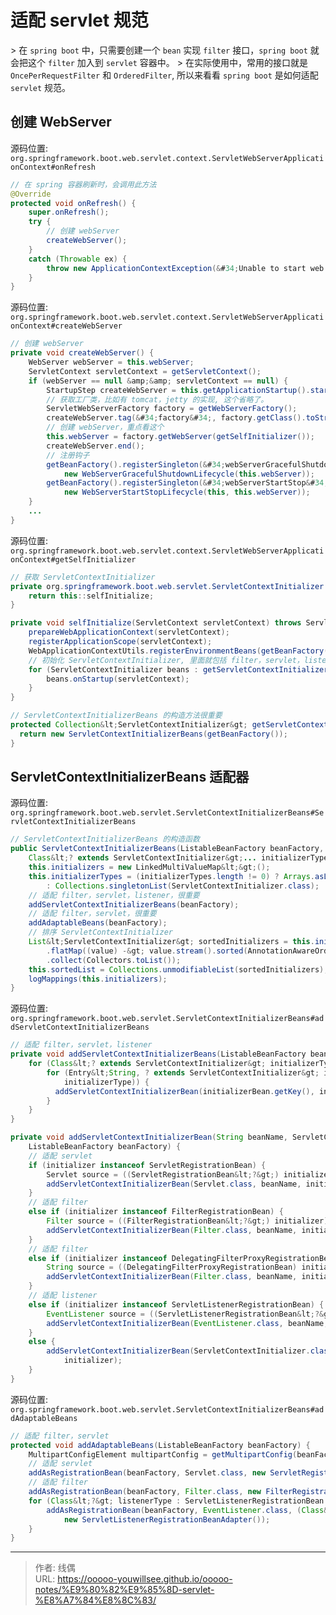 # 适配 servlet 规范



&gt; 在 `spring boot` 中，只需要创建一个 `bean` 实现 `filter` 接口，`spring boot` 就会把这个 `filter` 加入到 `servlet` 容器中。
&gt; 在实际使用中，常用的接口就是 `OncePerRequestFilter` 和 `OrderedFilter`, 所以来看看 `spring boot` 是如何适配 `servlet` 规范。

## 创建 WebServer

源码位置: `org.springframework.boot.web.servlet.context.ServletWebServerApplicationContext#onRefresh`

```java
// 在 spring 容器刷新时，会调用此方法
@Override
protected void onRefresh() {
    super.onRefresh();
    try {
        // 创建 webServer
        createWebServer();
    }
    catch (Throwable ex) {
        throw new ApplicationContextException(&#34;Unable to start web server&#34;, ex);
    }
}
```

源码位置: `org.springframework.boot.web.servlet.context.ServletWebServerApplicationContext#createWebServer`

```java
// 创建 webServer
private void createWebServer() {
    WebServer webServer = this.webServer;
    ServletContext servletContext = getServletContext();
    if (webServer == null &amp;&amp; servletContext == null) {
        StartupStep createWebServer = this.getApplicationStartup().start(&#34;spring.boot.webserver.create&#34;);
        // 获取工厂类，比如有 tomcat，jetty 的实现, 这个省略了。
        ServletWebServerFactory factory = getWebServerFactory();
        createWebServer.tag(&#34;factory&#34;, factory.getClass().toString());
        // 创建 webServer，重点看这个
        this.webServer = factory.getWebServer(getSelfInitializer());
        createWebServer.end();
        // 注册钩子
        getBeanFactory().registerSingleton(&#34;webServerGracefulShutdown&#34;,
            new WebServerGracefulShutdownLifecycle(this.webServer));
        getBeanFactory().registerSingleton(&#34;webServerStartStop&#34;,
            new WebServerStartStopLifecycle(this, this.webServer));
    }
    ...
}
```

源码位置: `org.springframework.boot.web.servlet.context.ServletWebServerApplicationContext#getSelfInitializer`

```java
// 获取 ServletContextInitializer
private org.springframework.boot.web.servlet.ServletContextInitializer getSelfInitializer() {
    return this::selfInitialize;
}

private void selfInitialize(ServletContext servletContext) throws ServletException {
    prepareWebApplicationContext(servletContext);
    registerApplicationScope(servletContext);
    WebApplicationContextUtils.registerEnvironmentBeans(getBeanFactory(), servletContext);
    // 初始化 ServletContextInitializer, 里面就包括 filter，servlet，listener
    for (ServletContextInitializer beans : getServletContextInitializerBeans()) {
        beans.onStartup(servletContext);
    }
}

// ServletContextInitializerBeans 的构造方法很重要
protected Collection&lt;ServletContextInitializer&gt; getServletContextInitializerBeans() {
  return new ServletContextInitializerBeans(getBeanFactory());
}
```

## ServletContextInitializerBeans 适配器

源码位置: `org.springframework.boot.web.servlet.ServletContextInitializerBeans#ServletContextInitializerBeans`

```java
// ServletContextInitializerBeans 的构造函数
public ServletContextInitializerBeans(ListableBeanFactory beanFactory,
    Class&lt;? extends ServletContextInitializer&gt;... initializerTypes) {
    this.initializers = new LinkedMultiValueMap&lt;&gt;();
    this.initializerTypes = (initializerTypes.length != 0) ? Arrays.asList(initializerTypes)
        : Collections.singletonList(ServletContextInitializer.class);
    // 适配 filter，servlet，listener，很重要
    addServletContextInitializerBeans(beanFactory);
    // 适配 filter，servlet，很重要
    addAdaptableBeans(beanFactory);
    // 排序 ServletContextInitializer
    List&lt;ServletContextInitializer&gt; sortedInitializers = this.initializers.values().stream()
        .flatMap((value) -&gt; value.stream().sorted(AnnotationAwareOrderComparator.INSTANCE))
        .collect(Collectors.toList());
    this.sortedList = Collections.unmodifiableList(sortedInitializers);
    logMappings(this.initializers);
}
```

源码位置: `org.springframework.boot.web.servlet.ServletContextInitializerBeans#addServletContextInitializerBeans`

```java
// 适配 filter，servlet，listener
private void addServletContextInitializerBeans(ListableBeanFactory beanFactory) {
    for (Class&lt;? extends ServletContextInitializer&gt; initializerType : this.initializerTypes) {
        for (Entry&lt;String, ? extends ServletContextInitializer&gt; initializerBean : getOrderedBeansOfType(beanFactory,
            initializerType)) {
          addServletContextInitializerBean(initializerBean.getKey(), initializerBean.getValue(), beanFactory);
        }
    }
}

private void addServletContextInitializerBean(String beanName, ServletContextInitializer initializer,
    ListableBeanFactory beanFactory) {
    // 适配 servlet
    if (initializer instanceof ServletRegistrationBean) {
        Servlet source = ((ServletRegistrationBean&lt;?&gt;) initializer).getServlet();
        addServletContextInitializerBean(Servlet.class, beanName, initializer, beanFactory, source);
    }
    // 适配 filter
    else if (initializer instanceof FilterRegistrationBean) {
        Filter source = ((FilterRegistrationBean&lt;?&gt;) initializer).getFilter();
        addServletContextInitializerBean(Filter.class, beanName, initializer, beanFactory, source);
    }
    // 适配 filter
    else if (initializer instanceof DelegatingFilterProxyRegistrationBean) {
        String source = ((DelegatingFilterProxyRegistrationBean) initializer).getTargetBeanName();
        addServletContextInitializerBean(Filter.class, beanName, initializer, beanFactory, source);
    }
    // 适配 listener
    else if (initializer instanceof ServletListenerRegistrationBean) {
        EventListener source = ((ServletListenerRegistrationBean&lt;?&gt;) initializer).getListener();
        addServletContextInitializerBean(EventListener.class, beanName, initializer, beanFactory, source);
    }
    else {
        addServletContextInitializerBean(ServletContextInitializer.class, beanName, initializer, beanFactory,
            initializer);
    }
}
```

源码位置: `org.springframework.boot.web.servlet.ServletContextInitializerBeans#addAdaptableBeans`

```java
// 适配 filter，servlet
protected void addAdaptableBeans(ListableBeanFactory beanFactory) {
    MultipartConfigElement multipartConfig = getMultipartConfig(beanFactory);
    // 适配 servlet
    addAsRegistrationBean(beanFactory, Servlet.class, new ServletRegistrationBeanAdapter(multipartConfig));
    // 适配 filter
    addAsRegistrationBean(beanFactory, Filter.class, new FilterRegistrationBeanAdapter());
    for (Class&lt;?&gt; listenerType : ServletListenerRegistrationBean.getSupportedTypes()) {
        addAsRegistrationBean(beanFactory, EventListener.class, (Class&lt;EventListener&gt;) listenerType,
            new ServletListenerRegistrationBeanAdapter());
    }
}
```


---

> 作者: 线偶  
> URL: https://ooooo-youwillsee.github.io/ooooo-notes/%E9%80%82%E9%85%8D-servlet-%E8%A7%84%E8%8C%83/  

